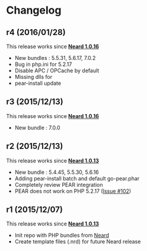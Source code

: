 # Changelog

## r4 (2016/01/28)

This release works since **[Neard 1.0.16](https://github.com/crazy-max/neard/releases/tag/v1.0.16)**

* New bundles : 5.5.31, 5.6.17, 7.0.2
* Bug in php.ini for 5.2.17
* Disable APC / OPCache by default
* Missing dlls for 
* pear-install update

## r3 (2015/12/13)

This release works since **[Neard 1.0.16](https://github.com/crazy-max/neard/releases/tag/v1.0.16)**

* New bundle : 7.0.0

## r2 (2015/12/13)

This release works since **[Neard 1.0.13](https://github.com/crazy-max/neard/releases/tag/v1.0.13)**

* New bundle : 5.4.45, 5.5.30, 5.6.16
* Adding pear-install batch and default go-pear.phar
* Completely review PEAR integration
* PEAR does not work on PHP 5.2.17 ([Issue #102](https://github.com/crazy-max/neard/issues/102))

## r1 (2015/12/07)

This release works since **[Neard 1.0.13](https://github.com/crazy-max/neard/releases/tag/v1.0.13)**

* Init repo with PHP bundles from [Neard](https://github.com/crazy-max/neard)
* Create template files (.nrd) for future Neard release
